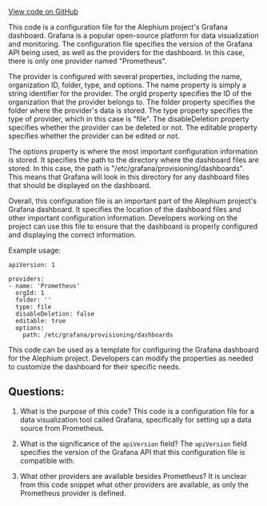 [View code on GitHub](https://github.com/alephium/alephium/blob/master/docker/grafana/provisioning/dashboards/dashboard.yml)

This code is a configuration file for the Alephium project's Grafana dashboard. Grafana is a popular open-source platform for data visualization and monitoring. The configuration file specifies the version of the Grafana API being used, as well as the providers for the dashboard. In this case, there is only one provider named "Prometheus". 

The provider is configured with several properties, including the name, organization ID, folder, type, and options. The name property is simply a string identifier for the provider. The orgId property specifies the ID of the organization that the provider belongs to. The folder property specifies the folder where the provider's data is stored. The type property specifies the type of provider, which in this case is "file". The disableDeletion property specifies whether the provider can be deleted or not. The editable property specifies whether the provider can be edited or not. 

The options property is where the most important configuration information is stored. It specifies the path to the directory where the dashboard files are stored. In this case, the path is "/etc/grafana/provisioning/dashboards". This means that Grafana will look in this directory for any dashboard files that should be displayed on the dashboard. 

Overall, this configuration file is an important part of the Alephium project's Grafana dashboard. It specifies the location of the dashboard files and other important configuration information. Developers working on the project can use this file to ensure that the dashboard is properly configured and displaying the correct information. 

Example usage:

```
apiVersion: 1

providers:
- name: 'Prometheus'
  orgId: 1
  folder: ''
  type: file
  disableDeletion: false
  editable: true
  options:
    path: /etc/grafana/provisioning/dashboards
```

This code can be used as a template for configuring the Grafana dashboard for the Alephium project. Developers can modify the properties as needed to customize the dashboard for their specific needs.
## Questions: 
 1. What is the purpose of this code? 
   This code is a configuration file for a data visualization tool called Grafana, specifically for setting up a data source from Prometheus.

2. What is the significance of the `apiVersion` field? 
   The `apiVersion` field specifies the version of the Grafana API that this configuration file is compatible with.

3. What other providers are available besides Prometheus? 
   It is unclear from this code snippet what other providers are available, as only the Prometheus provider is defined.